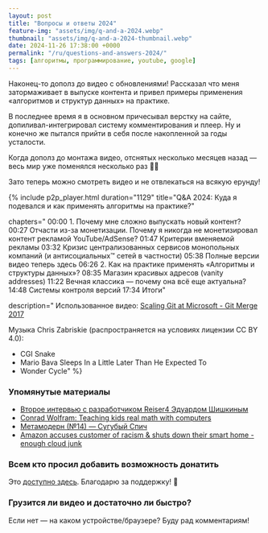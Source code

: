```yaml
---
layout: post
title: "Вопросы и ответы 2024"
feature-img: "assets/img/q-and-a-2024.webp"
thumbnail: "assets/img/q-and-a-2024-thumbnail.webp"
date: 2024-11-26 17:38:00 +0000
permalink: "/ru/questions-and-answers-2024/"
tags: [алгоритмы, программирование, youtube, google]
---
```


Наконец-то дополз до видео с обновлениями!
Рассказал что меня затормаживает в выпуске контента и привел примеры применения «алгоритмов и структур данных» на практике.
<!--more-->

В последнее время я в основном причесывал верстку на сайте, допиливал-интегрировал систему комментирования и плеер.
Ну и конечно же пытался прийти в себя после накопленной за годы усталости.

Когда дополз до монтажа видео, отснятых несколько месяцев назад — весь мир уже поменялся несколько раз 🤦‍♂️

Зато теперь можно смотреть видео и не отвлекаться на всякую ерунду!

{% include p2p_player.html
  duration="1129"
  title="Q&A 2024: Куда я подевался и как применять алгоритмы на практике?"

  chapters="
00:00 1. Почему мне сложно выпускать новый контент?
00:27 Отчасти из-за монетизации. Почему я никогда не монетизировал контент рекламой YouTube/AdSense?
01:47 Критерии вменяемой рекламы
03:32 Кризис централизованных сервисов монопольных компаний (и антисоциальных™ сетей в частности)
05:38 Полные версии видео теперь здесь
06:26 2. Как на практике применять «Алгоритмы и структуры данных»?
08:35 Магазин красивых адресов (vanity addresses)
11:22 Вечная классика — почему она всё еще актуальна?
14:48 Системы контроля версий
17:34 Итоги"

  description="
Использованное видео: [Scaling Git at Microsoft - Git Merge 2017](https://youtu.be/g_MPGU_m01s)

Музыка Chris Zabriskie (распространяется на условиях лицензии CC BY 4.0):
- CGI Snake
- Mario Bava Sleeps In a Little Later Than He Expected To
- Wonder Cycle"
%}

### Упомянутые материалы
- [Второе интервью с разработчиком Reiser4 Эдуардом Шишкиным](https://habr.com/ru/articles/559014)
- [Conrad Wolfram: Teaching kids real math with computers](https://youtu.be/60OVlfAUPJg)
- [Метамодерн (№14) — Сугубый Спич](https://youtu.be/6_4Eo-AwwLQ)
- [Amazon accuses customer of racism & shuts down their smart home - enough cloud junk](https://youtu.be/NfiIXooD77s)

### Всем кто просил добавить возможность донатить
Это [доступно здесь](/ru/sponsor). Благодарю за поддержку! 🙏

### Грузится ли видео и достаточно ли быстро?
Если нет — на каком устройстве/браузере? Буду рад комментариям!
